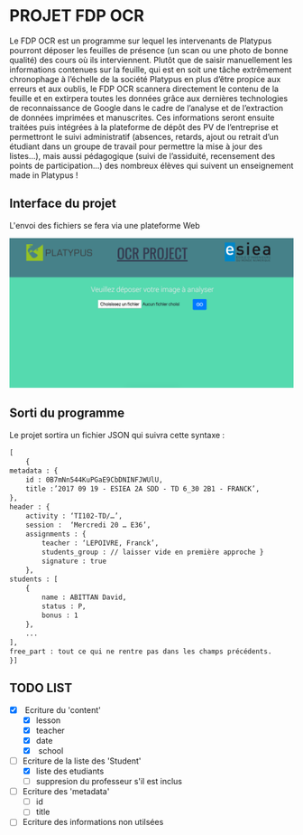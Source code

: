 PROJET FDP OCR
==============

Le FDP OCR est un programme sur lequel les intervenants de Platypus
pourront déposer les feuilles de présence (un scan ou une photo de bonne
qualité) des cours où ils interviennent. Plutôt que de saisir manuellement les
informations contenues sur la feuille, qui est en soit une tâche extrêmement
chronophage à l’échelle de la société Platypus en plus d’être propice aux
erreurs et aux oublis, le FDP OCR scannera directement le contenu de la
feuille et en extirpera toutes les données grâce aux dernières technologies de
reconnaissance de Google dans le cadre de l’analyse et de l’extraction de
données imprimées et manuscrites. Ces informations seront ensuite traitées puis
intégrées à la plateforme de dépôt des PV de l’entreprise et permettront le
suivi administratif (absences, retards, ajout ou retrait d’un étudiant dans un
groupe de travail pour permettre la mise à jour des listes...), mais aussi
pédagogique (suivi de l’assiduité, recensement des points de participation...)
des nombreux élèves qui suivent un enseignement made in Platypus !


Interface du projet
-------------------

L'envoi des fichiers se fera via une plateforme Web

![Screen plateforme](pages/screen.png)

Sorti du programme
------------------

Le projet sortira un fichier JSON qui suivra cette syntaxe :

```
[
	{
metadata : {
	id : 0B7mNn544KuPGaE9CbDNINFJWUlU,
	title :’2017 09 19 - ESIEA 2A SDD - TD 6_30 2B1 - FRANCK’,
},
header : {
	activity : ‘TI102-TD/…’,
	session :  ‘Mercredi 20 … E36’,
	assignments : {
		teacher : ‘LEPOIVRE, Franck’,
		students_group : // laisser vide en première approche }
		signature : true
	},
students : [
	{
		name : ABITTAN David,
		status : P,
		bonus : 1
	},
	...
],
free_part : tout ce qui ne rentre pas dans les champs précédents.		
}]
```

TODO LIST
---------

* [x]  Ecriture du 'content'
	* [x] lesson
	* [x] teacher
	* [x] date
	* [x]  school
* [ ]  Ecriture de la liste des 'Student'
	* [x] liste des etudiants
	* [ ] suppresion du professeur s'il est inclus
* [ ] Ecriture des 'metadata'
	* [ ] id
	* [ ] title
* [ ] Ecriture des informations non utilsées
